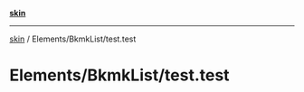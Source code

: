 [**skin**](../../../README.md)

***

[skin](../../../modules.md) / Elements/BkmkList/test.test

# Elements/BkmkList/test.test
